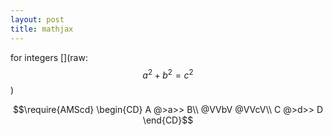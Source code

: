 ```yaml
---
layout: post
title: mathjax
--- 
```


<script type="text/javascript" src="https://cdn.mathjax.org/mathjax/latest/MathJax.js?config=TeX-AMS-MML_HTMLorMML"></script>

for integers
[](raw: $$a^2 + b^2 = c^2$$)

$$\require{AMScd} \begin{CD} A @>a>> B\\ @VVbV @VVcV\\ C @>d>> D \end{CD}$$

